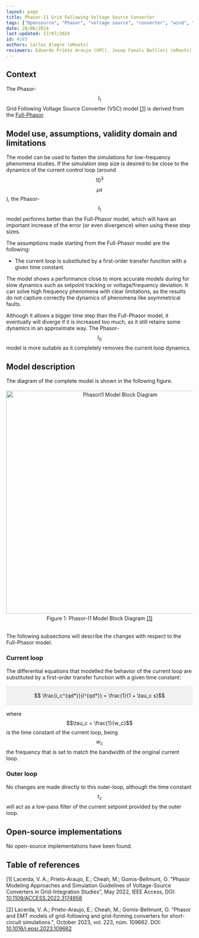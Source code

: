 ```yaml
---
layout: page 
title: Phasor-I1 Grid Following Voltage Source Converter 
tags: ["Opensource", "Phasor", "voltage source", "converter", "wind", "pv", "hvdc"] 
date: 26/06/2024 
last-updated: 17/07/2024
id: #165
authors: Carlos Alegre (eRoots)
reviewers: Eduardo Prieto Araujo (UPC), Josep Fanals Batllori (eRoots)
---
```



## Context

The Phasor-$$I_1$$ Grid Following Voltage Source Converter (VSC) model [[1]](#1) is derived from the [Full-Phasor](../). 

## Model use, assumptions, validity domain and limitations

The model can be used to fasten the simulations for low-frequency phenomena studies. If the simulation step size is desired to be close to the dynamics of the current control loop (around $$10^3$$ $$\mu s$$), the Phasor-$$I_1$$ model performs better than the Full-Phasor model, which will have an important increase of the error (or even divergence) when using these step sizes.

The assumptions made starting from the Full-Phasor model are the following:

* The current loop is substituted by a first-order transfer function with a given time constant.

The model shows a performance close to more accurate models during for slow dynamics such as setpoint tracking or voltage/frequency deviation. It can solve high frequency phenomena with clear limitations, as the results do not capture correctly the dynamics of phenomena like asymmetrical faults.

Although it allows a bigger time step than the Full-Phasor model, it eventually will diverge if it is increased too much, as it still retains some dynamics in an approximate way. The Phasor-$$I_0$$ model is more suitable as it completely removes the current loop dynamics.

## Model description

The diagram of the complete model is shown in the following figure.

 <div style="background-color:rgba(0, 0, 0, 0); text-align:center; vertical-align: middle; padding:4px 0;">
 <img src="{{ 'PhasorI1.svg'}}"
      alt="PhasorI1 Model Block Diagram"
      style="float: center; margin-right: 10px; width: 600px;" />
 </div>
<div align = 'center'>
Figure 1: Phasor-I1 Model Block Diagram <a href="#1">[1]</a>
</div>
<br>

The following subsections will describe the changes with respect to the Full-Phasor model.

### Current loop

The differential equations that modelled the behavior of the current loop are substituted by a first-order transfer function with a given time constant:

<div style="background-color:rgba(0, 0, 0, 0.0470588); text-align:center; vertical-align: middle; padding:4px 0;">

$$ \frac{i_c^{qd*}}{i^{qd*}} = \frac{1}{1 + \tau_c s}$$
</div>

where $$\tau_c = \frac{1}{w_c}$$ is the time constant of the current loop, being $$w_c$$ the frequency that is set to match the bandwidth of the original  current loop. 


### Outer loop

No changes are made directly to this outer-loop, although the time constant $$\tau_c$$ will act as a low-pass filter of the current setpoint provided by the outer loop.


## Open-source implementations

No open-source implementations have been found.

## Table of references


<a id="1">[1]</a> Lacerda, V. A.; Prieto-Araujo, E.; Cheah, M.; Gomis-Bellmunt, O. "Phasor Modeling Approaches and Simulation Guidelines of Voltage-Source Converters in Grid-Integration Studies", May 2022, IEEE Access, DOI: [10.1109/ACCESS.2022.3174958](https://doi.org/10.1109/ACCESS.2022.3174958)

<a id="2">[2]</a> Lacerda, V. A.; Prieto-Araujo, E.; Cheah, M.; Gomis-Bellmunt, O. "Phasor and EMT models of grid-following and grid-forming converters for short-circuit simulations.", October 2023, vol. 223, núm. 109662. DOI: [10.1016/j.epsr.2023.109662](https://doi.org/10.1016/j.epsr.2023.109662)
